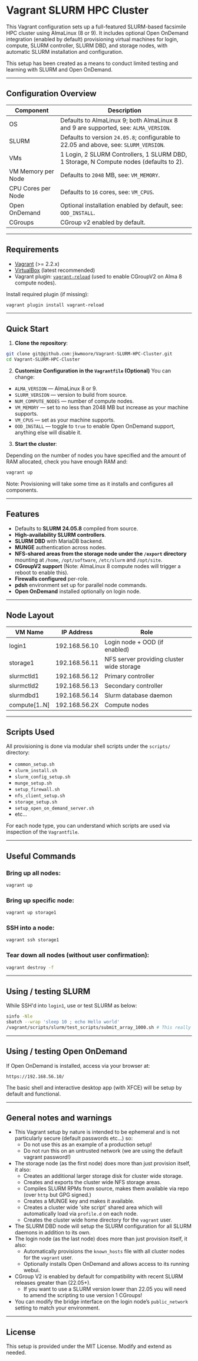 # Vagrant SLURM HPC Cluster

This Vagrant configuration sets up a full-featured SLURM-based facsimile HPC cluster using AlmaLinux (8 or 9). It includes optional Open OnDemand integration (enabled by default) provisioning virtual machines for login, compute, SLURM controller, SLURM DBD, and storage nodes, with automatic SLURM installation and configuration.

This setup has been created as a means to conduct limited testing and learning with SLURM and Open OnDemand.

---

## Configuration Overview

| Component          | Description                                                                                  |
|--------------------|----------------------------------------------------------------------------------------------|
| OS                 | Defaults to AlmaLinux 9; both AlmaLinux 8 and 9 are supported, see: `ALMA_VERSION`.        |
| SLURM              | Defaults to version `24.05.8`; configurable to 22.05 and above, see:  `SLURM_VERSION`.     |
| VMs                | 1 Login, 2 SLURM Controllers, 1 SLURM DBD, 1 Storage, N Compute nodes (defaults to 2).       |
| VM Memory per Node | Defaults to `2048` MB, see:  `VM_MEMORY`.                                                  |
| CPU Cores per Node | Defaults to `16` cores, see:  `VM_CPUS`.                                                   |
| Open OnDemand      | Optional installation enabled by default, see: `OOD_INSTALL`.                              |
| CGroups            | CGroup v2 enabled by default.                                                                |

---

## Requirements

- [Vagrant](https://www.vagrantup.com/) (>= 2.2.x)
- [VirtualBox](https://www.virtualbox.org/) (latest recommended)
- Vagrant plugin: [`vagrant-reload`](https://github.com/aidanns/vagrant-reload) (used to enable CGroupV2 on Alma 8 compute nodes).

Install required plugin (if missing):

```bash
vagrant plugin install vagrant-reload
````

---

## Quick Start

1. **Clone the repository**:

```bash
git clone git@github.com:jkwmoore/Vagrant-SLURM-HPC-Cluster.git
cd Vagrant-SLURM-HPC-Cluster
```

2. **Customize Configuration in the `Vagrantfile` (Optional)**
   You can change:

* `ALMA_VERSION` — AlmaLinux 8 or 9.
* `SLURM_VERSION` — version to build from source.
* `NUM_COMPUTE_NODES` — number of compute nodes.
* `VM_MEMORY` — set to no less than 2048 MB but increase as your machine supports.
* `VM_CPUS` — set as your machine supports.
* `OOD_INSTALL` — toggle to `true` to enable Open OnDemand support, anything else will disable it.

3. **Start the cluster**:

Depending on the number of nodes you have specified and the amount of RAM allocated, check you have enough RAM and:

```bash
vagrant up
```

Note: Provisioning will take some time as it installs and configures all components.

---

## Features

* Defaults to **SLURM 24.05.8** compiled from source.
* **High-availability SLURM controllers**.
* **SLURM DBD** with MariaDB backend.
* **MUNGE** authentication across nodes.
* **NFS-shared areas from the storage node under the `/export` directory** mounting at `/home`, `/opt/software`, `/etc/slurm` and `/opt/site`.
* **CGroupV2 support** (Note: AlmaLinux 8 compute nodes will trigger a reboot to enable this).
* **Firewalls configured** per-role.
* **pdsh** environment set up for parallel node commands.
* **Open OnDemand** installed optionally on login node.

---

## Node Layout

| VM Name        | IP Address    | Role                                      |
| -------------- | ------------- | ----------------------------------------- |
| login1         | 192.168.56.10 | Login node + OOD (if enabled)             |
| storage1       | 192.168.56.11 | NFS server providing cluster wide storage |
| slurmctld1     | 192.168.56.12 | Primary controller                        |
| slurmctld2     | 192.168.56.13 | Secondary controller                      |
| slurmdbd1      | 192.168.56.14 | Slurm database daemon                     |
| compute\[1..N] | 192.168.56.2X | Compute nodes                             |

---

## Scripts Used

All provisioning is done via modular shell scripts under the `scripts/` directory:

* `common_setup.sh`
* `slurm_install.sh`
* `slurm_config_setup.sh`
* `munge_setup.sh`
* `setup_firewall.sh`
* `nfs_client_setup.sh`
* `storage_setup.sh`
* `setup_open_on_demand_server.sh`
* etc...

For each node type, you can understand which scripts are used via inspection of the `Vagrantfile`.

---

## Useful Commands

### Bring up all nodes:

```bash
vagrant up
```

### Bring up specific node:

```bash
vagrant up storage1
```

### SSH into a node:

```bash
vagrant ssh storage1
```

### Tear down all nodes (without user confirmation):

```bash
vagrant destroy -f
```

---

## Using / testing SLURM

While SSH'd into `login1`, use or test SLURM as below:

```bash
sinfo -Nle
sbatch --wrap 'sleep 10 ; echo Hello world'
/vagrant/scripts/slurm/test_scripts/submit_array_1000.sh # This really will submit 1000 jobs as a job array.
```

---

## Using / testing Open OnDemand

If Open OnDemand is installed, access via your browser at:

```
https://192.168.56.10/
```

The basic shell and interactive desktop app (with XFCE) will be setup by default and functional.

---

## General notes and warnings

* This Vagrant setup by nature is intended to be ephemeral and is not particularly secure (default passwords etc...) so:
  * Do not use this as an example of a production setup!
  * Do not run this on an untrusted network (we are using the default vagrant password!)
* The storage node (as the first node) does more than just provision itself, it also:
  * Creates an additional larger storage disk for cluster wide storage.
  * Creates and exports the cluster wide NFS storage areas.
  * Compiles SLURM RPMs from source, makes them available via repo (over `http` but GPG signed.)
  * Creates a MUNGE key and makes it available.
  * Creates a cluster wide 'site script' shared area which will automatically load via `profile.d` on each node.
  * Creates the cluster wide home directory for the `vagrant` user.
* The SLURM DBD node will setup the SLURM configuration for all SLURM daemons in addition to its own.
* The login node (as the last node) does more than just provision itself, it also:
  * Automatically provisions the `known_hosts` file with all cluster nodes for the `vagrant` user.
  * Optionally installs Open OnDemand and allows access to its running webui.
* CGroup V2 is enabled by default for compatibility with recent SLURM releases greater than (22.05+).
  * If you want to use a SLURM version lower than 22.05 you will need to amend the scripting to use version 1 CGroups!
* You can modify the bridge interface on the login node’s `public_network` setting to match your environment.

---

## License

This setup is provided under the MIT License. Modify and extend as needed.